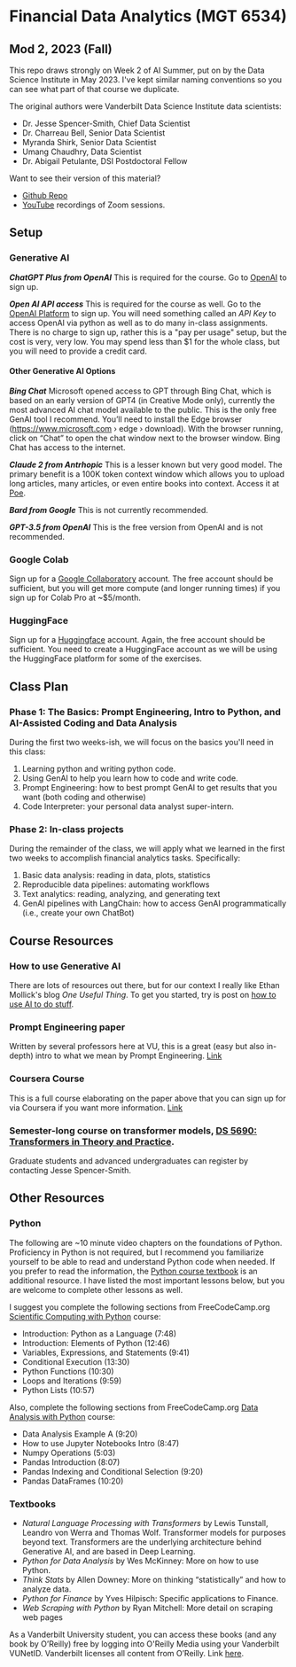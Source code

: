 # Financial Data Analytics (MGT 6534)

## Mod 2, 2023 (Fall)

This repo draws strongly on Week 2 of AI Summer, put on by the Data Science Institute in May 2023. I've kept similar naming conventions so you can see what part of that course we duplicate. 

The original authors were Vanderbilt Data Science Institute data scientists:
* Dr. Jesse Spencer-Smith, Chief Data Scientist
* Dr. Charreau Bell, Senior Data Scientist
* Myranda Shirk, Senior Data Scientist
* Umang Chaudhry, Data Scientist
* Dr. Abigail Petulante, DSI Postdoctoral Fellow

Want to see their version of this material?
* [Github Repo](https://github.com/vanderbilt-data-science/ai_summer)
* [YouTube](https://www.youtube.com/playlist?list=PL6KxUvysa-7yV8T4qcoLaDH3ZzUFwYx8u) recordings of Zoom sessions.

## Setup

### Generative AI

***ChatGPT Plus from OpenAI*** This is required for the course. Go to [OpenAI](https://openai.com/) to sign up. 

***Open AI API access*** This is required for the course as well. Go to the [OpenAI Platform](https://platform.openai.com/overview) to sign up. You will need something called an *API Key* to access OpenAI via python as well as to do many in-class assignments. There is no charge to sign up, rather this is a "pay per usage" setup, but the cost is very, very low. You may spend less than $1 for the whole class, but you will need to provide a credit card. 

#### Other Generative AI Options

***Bing Chat*** Microsoft opened access to GPT through Bing Chat, which is based on an early version of GPT4 (in Creative Mode only), currently the most advanced AI chat model available to the public. This is the only free GenAI tool I recommend. You’ll need to install the Edge browser (https://www.microsoft.com › edge › download). With the browser running, click on “Chat” to open the chat window next to the browser window. Bing Chat has access to the internet. 

***Claude 2 from Antrhopic*** This is a lesser known but very good model. The primary benefit is a 100K token context window which allows you to upload long articles, many articles, or even entire books into context. Access it at [Poe](www.poe.com). 

***Bard from Google*** This is not currently recommended. 

***GPT-3.5 from OpenAI*** This is the free version from OpenAI and is not recommended. 

### Google Colab

Sign up for a [Google Collaboratory](https://colab.research.google.com/) account. The free account should be sufficient, but you will get more compute (and longer running times) if you sign up for Colab Pro at ~$5/month.

### HuggingFace

Sign up for a [Huggingface](https://huggingface.co) account. Again, the free account should be sufficient. You need to create a HuggingFace account as we will be using the HuggingFace platform for some of the exercises.

## Class Plan

### Phase 1: The Basics: Prompt Engineering, Intro to Python, and AI-Assisted Coding and Data Analysis
During the first two weeks-ish, we will focus on the basics you'll need in this class:
1. Learning python and writing python code.
2. Using GenAI to help you learn how to code and write code.
3. Prompt Engineering: how to best prompt GenAI to get results that you want (both coding and otherwise)
4. Code Interpreter: your personal data analyst super-intern.

### Phase 2: In-class projects
During the remainder of the class, we will apply what we learned in the first two weeks to accomplish financial analytics tasks. Specifically:
1. Basic data analysis: reading in data, plots, statistics
2. Reproducible data pipelines: automating workflows
3. Text analytics: reading, analyzing, and generating text
4. GenAI pipelines with LangChain: how to access GenAI programmatically (i.e., create your own ChatBot)

## Course Resources

### How to use Generative AI
There are lots of resources out there, but for our context I really like Ethan Mollick's blog *One Useful Thing*. To get you started, try is post on [how to use AI to do stuff](https://www.oneusefulthing.org/p/how-to-use-ai-to-do-stuff-an-opinionated).

### Prompt Engineering paper 
Written by several professors here at VU, this is a great (easy but also in-depth) intro to what we mean by Prompt Engineering. [Link](https://arxiv.org/abs/2302.11382)

### Coursera Course
This is a full course elaborating on the paper above that you can sign up for via Coursera if you want more information. [Link](https://www.coursera.org/learn/prompt-engineering)

### Semester-long course on transformer models, [DS 5690: Transformers in Theory and Practice](https://docs.google.com/document/d/1eKJn3eQU38jsE1ilZL0s-yrsIKcn8iZ7iSmXYxibx78/edit?usp=sharing). 
Graduate students and advanced undergraduates can register by contacting Jesse Spencer-Smith. 

## Other Resources

### Python

The following are ~10 minute video chapters on the foundations of Python. Proficiency in Python is not required, but I recommend you familiarize yourself to be able to read and understand Python code when needed. If you prefer to read the information, the [Python course textbook](https://do1.dr-chuck.com/pythonlearn/EN_us/pythonlearn.pdf) is an additional resource. I have listed the most important lessons below, but you are welcome to complete other lessons as well.

I suggest you complete the following sections from FreeCodeCamp.org [Scientific Computing with Python](https://www.freecodecamp.org/learn/scientific-computing-with-python/) course:

* Introduction: Python as a Language (7:48)
* Introduction: Elements of Python (12:46)
* Variables, Expressions, and Statements (9:41)
* Conditional Execution (13:30)
* Python Functions (10:30)
* Loops and Iterations (9:59)
* Python Lists (10:57)

Also, complete the following sections from FreeCodeCamp.org [Data Analysis with Python](https://www.freecodecamp.org/learn/data-analysis-with-python/) course:

* Data Analysis Example A (9:20)
* How to use Jupyter Notebooks Intro (8:47)
* Numpy Operations (5:03)
* Pandas Introduction (8:07)
* Pandas Indexing and Conditional Selection (9:20)
* Pandas DataFrames (10:20)

### Textbooks

-  *Natural Language Processing with Transformers* by Lewis Tunstall, Leandro von Werra and Thomas Wolf. Transformer models for purposes beyond text. Transformers are the underlying architecture behind Generative AI, and are based in Deep Learning. 
-  *Python for Data Analysis* by Wes McKinney: More on how to use Python.
-  *Think Stats* by Allen Downey: More on thinking “statistically” and how to analyze data.
-  *Python for Finance* by Yves Hilpisch: Specific applications to Finance.
-  *Web Scraping with Python* by Ryan Mitchell: More detail on scraping web pages

As a Vanderbilt University student, you can access these books (and any book by O’Reilly) free by logging into O'Reilly Media using your Vanderbilt VUNetID. Vanderbilt licenses all content from O’Reilly. Link [here](http://www.library.vanderbilt.edu/eres?id=1676). 




